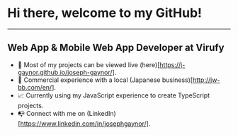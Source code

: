 # Hi there, welcome to my GitHub!
----

## Web App & Mobile Web App Developer at Virufy
- 🔭 Most of my projects can be viewed live (here)[https://j-gaynor.github.io/joseph-gaynor/].
- 🤝 Commercial experience with a local (Japanese business)[http://jw-bb.com/en/].
- 📈 Currently using my JavaScript experience to create TypeScript projects.
- 📭 Connect with me on (LinkedIn)[https://www.linkedin.com/in/josephgaynor/].
